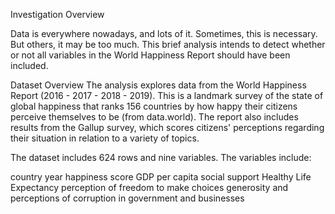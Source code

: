 Investigation Overview

Data is everywhere nowadays, and lots of it. Sometimes, this is necessary. But others, it may be too much. This brief analysis intends to detect whether or not all variables in the World Happiness Report should have been included.

Dataset Overview
The analysis explores data from the World Happiness Report (2016 - 2017 - 2018 - 2019). This is a landmark survey of the state of global happiness that ranks 156 countries by how happy their citizens perceive themselves to be (from data.world). The report also includes results from the Gallup survey, which scores citizens' perceptions regarding their situation in relation to a variety of topics.

The dataset includes 624 rows and nine variables. The variables include:

country
year
happiness score
GDP per capita
social support
Healthy Life Expectancy
perception of freedom to make choices
generosity
and perceptions of corruption in government and businesses
